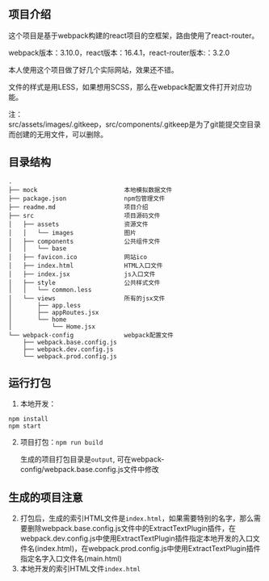 ## 项目介绍

这个项目是基于webpack构建的react项目的空框架，路由使用了react-router。     

webpack版本：3.10.0，react版本：16.4.1，react-router版本:：3.2.0

本人使用这个项目做了好几个实际网站，效果还不错。

文件的样式是用LESS，如果想用SCSS，那么在webpack配置文件打开对应功能。

注：     
src/assets/images/.gitkeep，src/components/.gitkeep是为了git能提交空目录而创建的无用文件，可以删除。

## 目录结构

```
.
├── mock                        本地模拟数据文件
├── package.json                npm包管理文件
├── readme.md                   项目介绍
├── src                         项目源码文件
│   ├── assets                  资源文件
│   │   └── images              图片
│   ├── components              公共组件文件
│   │   └── base
│   ├── favicon.ico             网站ico
│   ├── index.html              HTML入口文件
│   ├── index.jsx               js入口文件
│   ├── style                   公共样式文件
│   │   └── common.less
│   └── views                   所有的jsx文件
│       ├── app.less
│       ├── appRoutes.jsx
│       └── home
│           └── Home.jsx
└── webpack-config              webpack配置文件
    ├── webpack.base.config.js
    ├── webpack.dev.config.js
    └── webpack.prod.config.js
```

## 运行打包

1. 本地开发：
  ```
  npm install
  npm start
  ```
  
2. 项目打包：`npm run build`

   生成的项目打包目录是`output`, 可在webpack-config/webpack.base.config.js文件中修改


## 生成的项目注意

2. 打包后，生成的索引HTML文件是`index.html`，如果需要特别的名字，那么需要删除webpack.base.config.js文件中的ExtractTextPlugin插件，在webpack.dev.config.js中使用ExtractTextPlugin插件指定本地开发的入口文件名(index.html)，在webpack.prod.config.js中使用ExtractTextPlugin插件指定名字入口文件名(main.html)
3. 本地开发的索引HTML文件`index.html`

